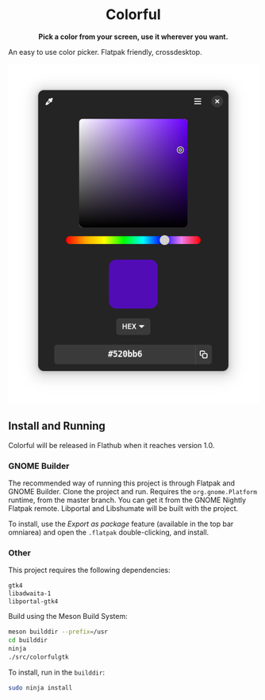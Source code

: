 <div align="center">

# Colorful

**Pick a color from your screen, use it wherever you want.**

</div>

An easy to use color picker. Flatpak friendly, crossdesktop.

<div align="center">
<img src="./data/Screenshots/02.png">
</div>

## Install and Running

Colorful will be released in Flathub when it reaches version 1.0.

### GNOME Builder

The recommended way of running this project is through Flatpak and GNOME Builder. Clone the project and run. Requires the `org.gnome.Platform` runtime, from the master branch. You can get it from the GNOME Nightly Flatpak remote. Libportal and Libshumate will be built with the project.

To install, use the *Export as package* feature (available in the top bar omniarea) and open the `.flatpak` double-clicking, and install.

### Other

This project requires the following dependencies:

```
gtk4
libadwaita-1
libportal-gtk4
```

Build using the Meson Build System:

```sh
meson builddir --prefix=/usr
cd builddir
ninja
./src/colorfulgtk
```

To install, run in the `builddir`:

```sh
sudo ninja install
```
